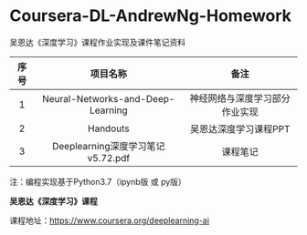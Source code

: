 # Coursera-DL-AndrewNg-Homework
吴恩达《深度学习》课程作业实现及课件笔记资料

| 序号 |             项目名称              |              备注               |
| :--: | :-------------------------------: | :-----------------------------: |
|  1   | Neural-Networks-and-Deep-Learning | 神经网络与深度学习部分 作业实现 |
|  2   |             Handouts              |      吴恩达深度学习课程PPT      |
|  3   | Deeplearning深度学习笔记v5.72.pdf |            课程笔记             |

注：编程实现基于Python3.7（ipynb版 或 py版）

**吴恩达《深度学习》课程**

课程地址：https://www.coursera.org/deeplearning-ai
